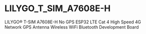 # LILYGO_T_SIM_A7608E-H
 LILYGO® T-SIM A7608E-H No GPS ESP32 LTE Cat 4 High Speed 4G Network GPS Antenna Wireless WiFi Bluetooth Development Board
